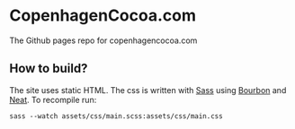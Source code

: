 # CopenhagenCocoa.com

The Github pages repo for copenhagencocoa.com

## How to build?

The site uses static HTML. The css is written with <a href="http://sass-lang.org">Sass</a> using <a href="http://bourbon.io">Bourbon</a> and <a href="http://neat.bourbon.io">Neat</a>. To recompile run:

```shell
sass --watch assets/css/main.scss:assets/css/main.css
```